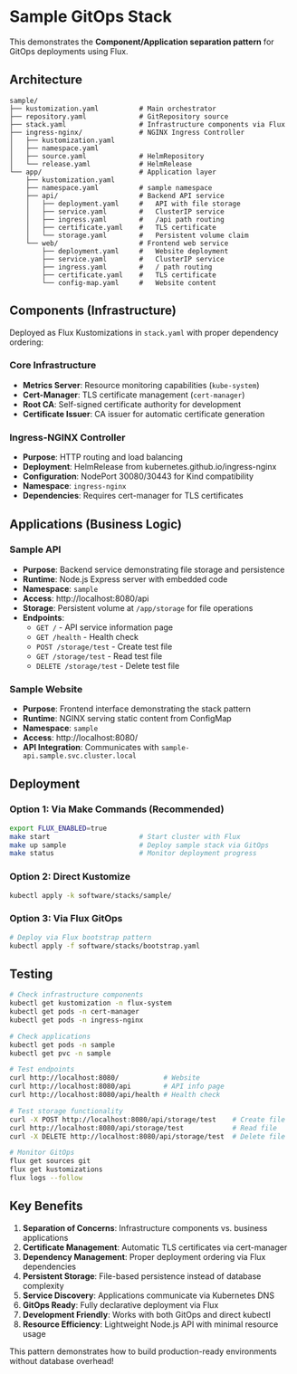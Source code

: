 # Sample GitOps Stack

This demonstrates the **Component/Application separation pattern** for GitOps deployments using Flux.

## Architecture

```
sample/
├── kustomization.yaml          # Main orchestrator
├── repository.yaml             # GitRepository source
├── stack.yaml                  # Infrastructure components via Flux
├── ingress-nginx/              # NGINX Ingress Controller
│   ├── kustomization.yaml
│   ├── namespace.yaml
│   ├── source.yaml             # HelmRepository
│   └── release.yaml            # HelmRelease
└── app/                        # Application layer
    ├── kustomization.yaml
    ├── namespace.yaml          # sample namespace
    ├── api/                    # Backend API service
    │   ├── deployment.yaml     #   API with file storage
    │   ├── service.yaml        #   ClusterIP service
    │   ├── ingress.yaml        #   /api path routing
    │   ├── certificate.yaml    #   TLS certificate
    │   └── storage.yaml        #   Persistent volume claim
    └── web/                    # Frontend web service
        ├── deployment.yaml     #   Website deployment
        ├── service.yaml        #   ClusterIP service
        ├── ingress.yaml        #   / path routing
        ├── certificate.yaml    #   TLS certificate
        └── config-map.yaml     #   Website content
```

## Components (Infrastructure)

Deployed as Flux Kustomizations in `stack.yaml` with proper dependency ordering:

### Core Infrastructure
- **Metrics Server**: Resource monitoring capabilities (`kube-system`)
- **Cert-Manager**: TLS certificate management (`cert-manager`)
- **Root CA**: Self-signed certificate authority for development
- **Certificate Issuer**: CA issuer for automatic certificate generation

### Ingress-NGINX Controller
- **Purpose**: HTTP routing and load balancing
- **Deployment**: HelmRelease from kubernetes.github.io/ingress-nginx
- **Configuration**: NodePort 30080/30443 for Kind compatibility
- **Namespace**: `ingress-nginx`
- **Dependencies**: Requires cert-manager for TLS certificates

## Applications (Business Logic)

### Sample API
- **Purpose**: Backend service demonstrating file storage and persistence
- **Runtime**: Node.js Express server with embedded code
- **Namespace**: `sample`
- **Access**: http://localhost:8080/api
- **Storage**: Persistent volume at `/app/storage` for file operations
- **Endpoints**:
  - `GET /` - API service information page
  - `GET /health` - Health check
  - `POST /storage/test` - Create test file
  - `GET /storage/test` - Read test file
  - `DELETE /storage/test` - Delete test file

### Sample Website
- **Purpose**: Frontend interface demonstrating the stack pattern
- **Runtime**: NGINX serving static content from ConfigMap
- **Namespace**: `sample`
- **Access**: http://localhost:8080/
- **API Integration**: Communicates with `sample-api.sample.svc.cluster.local`

## Deployment

### Option 1: Via Make Commands (Recommended)
```bash
export FLUX_ENABLED=true
make start                      # Start cluster with Flux
make up sample                  # Deploy sample stack via GitOps
make status                     # Monitor deployment progress
```

### Option 2: Direct Kustomize
```bash
kubectl apply -k software/stacks/sample/
```

### Option 3: Via Flux GitOps
```bash
# Deploy via Flux bootstrap pattern
kubectl apply -f software/stacks/bootstrap.yaml
```

## Testing

```bash
# Check infrastructure components
kubectl get kustomization -n flux-system
kubectl get pods -n cert-manager
kubectl get pods -n ingress-nginx

# Check applications
kubectl get pods -n sample
kubectl get pvc -n sample

# Test endpoints
curl http://localhost:8080/           # Website
curl http://localhost:8080/api        # API info page
curl http://localhost:8080/api/health # Health check

# Test storage functionality
curl -X POST http://localhost:8080/api/storage/test    # Create file
curl http://localhost:8080/api/storage/test            # Read file
curl -X DELETE http://localhost:8080/api/storage/test  # Delete file

# Monitor GitOps
flux get sources git
flux get kustomizations
flux logs --follow
```

## Key Benefits

1. **Separation of Concerns**: Infrastructure components vs. business applications
2. **Certificate Management**: Automatic TLS certificates via cert-manager
3. **Dependency Management**: Proper deployment ordering via Flux dependencies
4. **Persistent Storage**: File-based persistence instead of database complexity
5. **Service Discovery**: Applications communicate via Kubernetes DNS
6. **GitOps Ready**: Fully declarative deployment via Flux
7. **Development Friendly**: Works with both GitOps and direct kubectl
8. **Resource Efficiency**: Lightweight Node.js API with minimal resource usage

This pattern demonstrates how to build production-ready environments without database overhead!

